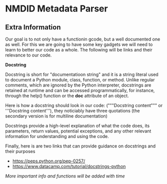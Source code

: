 # NMDID Metadata Parser

## Extra Information

Our goal is to not only have a functionin gcode, but a well documented one as well. For this we are going to have some key gadgets we will need to learn to better our code as a whole. 
The following will be links and their relevance to our code.

**Docstring**

Docstring is short for "documentatioon string" and it is a string literal used to document a Python module, class, function, or method. Unlike regular comments, which are ignored by 
the Python interpreter, docstrings are retained at runtime and can be accessed programmatically, for instance, through the help() function or the __doc__ attribute of an object. 

Here is how a docstring should look in our code: ("""Docstring content""" or '''Docstring content'''), they noticiably have three quotations (the secondary version is for multiline
documentation)

Docstrings provide a high-level explanation of what the code does, its parameters, return values, potential exceptions, and any other relevant information for understanding and using
the code.

Finally, here is are two links that can provide guidance on docstrings and their purposes
  - https://peps.python.org/pep-0257/
  - https://www.datacamp.com/tutorial/docstrings-python

_More important info and functions will be added with time_
